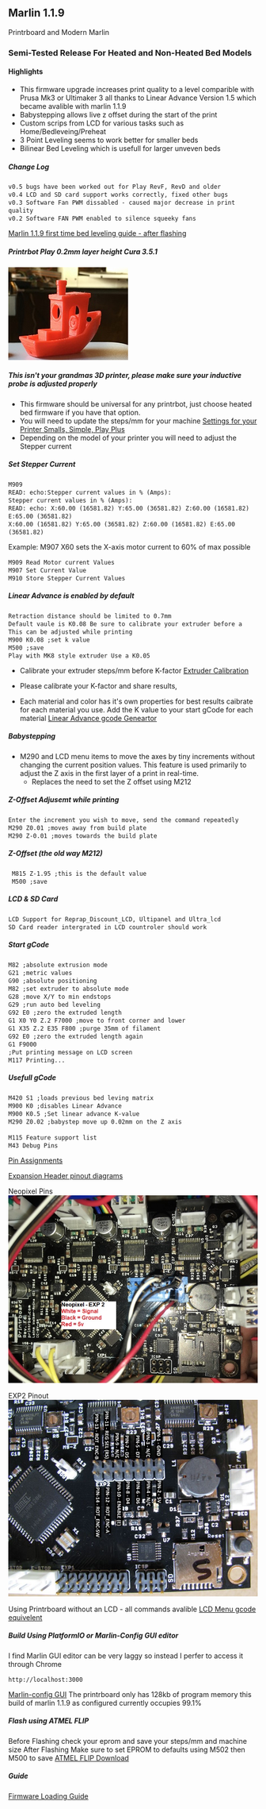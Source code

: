 ## Marlin 1.1.9
Printrboard and Modern Marlin

### Semi-Tested Release For Heated and Non-Heated Bed Models
#### Highlights


* This firmware upgrade increases print quality to a level comparible with Prusa Mk3 or Ultimaker 3 
   all thanks to Linear Advance Version 1.5 which became avalible with marlin 1.1.9
* Babystepping allows live z offset during the start of the print
* Custom scrips from LCD for various tasks such as Home/Bedleveing/Preheat
* 3 Point Leveling seems to work better for smaller beds
* Bilinear Bed Leveling which is usefull for larger unveven beds

##### Change Log
    v0.5 bugs have been worked out for Play RevF, RevD and older
    v0.4 LCD and SD card support works correctly, fixed other bugs
    v0.3 Software Fan PWM dissabled - caused major decrease in print quality
    v0.2 Software FAN PWM enabled to silence squeeky fans

[Marlin 1.1.9 first time bed leveling guide - after flashing](http://marlinfw.org/docs/features/auto_bed_leveling.html#first-time-bed-leveling)

##### Printrbot Play 0.2mm layer height Cura 3.5.1
![Benchy Play 0.2mm layer height](benchythumbnail.JPG)

    
##### This isn't your grandmas 3D printer, please make sure your inductive probe is adjusted properly
* This firmware should be universal for any printrbot, just choose heated bed firmware if you have that option.
* You will need to update the steps/mm for your machine 
[Settings for your Printer Smalls, Simple, Play Plus](https://docs.google.com/spreadsheets/d/1FntcZTm4M7FzUf9ej9DEmRYf1LaH76J8TU3VzK3Ox8g/pubhtml)
* Depending on the model of your printer you will need to adjust the Stepper current

##### Set Stepper Current
    M909
    READ: echo:Stepper current values in % (Amps):
    Stepper current values in % (Amps):
    READ: echo: X:60.00 (16581.82) Y:65.00 (36581.82) Z:60.00 (16581.82) E:65.00 (36581.82)
    X:60.00 (16581.82) Y:65.00 (36581.82) Z:60.00 (16581.82) E:65.00 (36581.82)

   Example: M907 X60 sets the X-axis motor current to 60% of max possible

    M909 Read Motor current Values
    M907 Set Current Value
    M910 Store Stepper Current Values

	
##### Linear Advance is enabled by default
    Retraction distance should be limited to 0.7mm
    Default vaule is K0.08 Be sure to calibrate your extruder before a
    This can be adjusted while printing
    M900 K0.08 ;set k value
    M500 ;save
    Play with MK8 style extruder Use a K0.05
 
   * Calibrate your extruder steps/mm before K-factor
    [Extruder Calibration](http://3daddict.com/3d-printer-extruder-calibration-steps/)
    
   * Please calibrate your K-factor and share results, 
   * Each material and color has it's own properties for best results caibrate for each material you use.
    Add the K value to your start gCode for each material
    [Linear Advance gcode Geneartor](http://marlinfw.org/tools/lin_advance/k-factor.html)

##### Babystepping
* M290 and LCD menu items to move the axes by tiny increments without changing the current position values. This feature is used primarily to adjust the Z axis in the first layer of a print in real-time.
    * Replaces the need to set the Z offset using M212

##### Z-Offset Adjusemt while printing

    Enter the increment you wish to move, send the command repeatedly
    M290 Z0.01 ;moves away from build plate
    M290 Z-0.01 ;moves towards the build plate

##### Z-Offset (the old way M212)
     M815 Z-1.95 ;this is the default value
     M500 ;save
    
##### LCD & SD Card
    LCD Support for Reprap_Discount_LCD, Ultipanel and Ultra_lcd
    SD Card reader intergrated in LCD countroler should work


##### Start gCode

	M82 ;absolute extrusion mode
	G21 ;metric values
	G90 ;absolute positioning
	M82 ;set extruder to absolute mode
	G28 ;move X/Y to min endstops
	G29 ;run auto bed leveling
	G92 E0 ;zero the extruded length
	G1 X0 Y0 Z.2 F7000 ;move to front corner and lower 
	G1 X35 Z.2 E35 F800 ;purge 35mm of filament
	G92 E0 ;zero the extruded length again
	G1 F9000
	;Put printing message on LCD screen
	M117 Printing...

##### Usefull gCode
    M420 S1 ;loads previous bed leving matrix
    M900 K0 ;disables Linear Advance
    M900 K0.5 ;Set linear advance K-value
    M290 Z0.02 ;babystep move up 0.02mm on the Z axis 
    
    M115 Feature support list
    M43 Debug Pins
    
   [Pin Assignments](https://labitat.dk/wiki/Panelolu_and_Printrboard_the_easy_way)

   [Expansion Header pinout diagrams](http://blog.think3dprint3d.com/2012/07/panelolu-with-printrboard.html)
  
  Neopixel Pins
![pins](neopixel_pinout.JPG)

EXP2 Pinout
![pins2](Printrboard-pinout-EXP2.jpg)

   Using Printrboard without an LCD - all commands avalible 
   [LCD Menu gcode equivelent](http://marlinfw.org/docs/features/lcd_menu.html)
   
   ##### Build Using PlatformIO or Marlin-Config GUI editor
   I find Marlin GUI editor can be very laggy so instead I perfer to access it through Chrome
   
    http://localhost:3000
   
   [Marlin-config GUI](https://github.com/akaJes/marlin-config)
   The printrboard only has 128kb of program memory this build of marlin 1.1.9 as configured currently occupies 99.1%
   
   ##### Flash using ATMEL FLIP
   Before Flashing check your eprom and save your steps/mm and machine size 
   After Flashing Make sure to set EPROM to defaults using M502 then M500 to save
   [ATMEL FLIP Download](https://www.microchip.com/developmenttools/ProductDetails/FLIP)
   
   ##### Guide
   [Firmware Loading Guide](https://reprap.org/wiki/Printrboard#Loading_Firmware_.28Windows.29)
